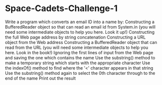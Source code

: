 # Space-Cadets-Challenge-1
Write a program which converts an email ID into a name by:
Constructing a BufferedReader object so that can read an email id from System.in (you will need some intermediate objects to help you here. Look it up!)
Constructing the full Web page address by string concatenation
Constructing a URL object from the Web address
Constructing a BufferedReader object that can read from the URL (you will need some intermediate objects to help you here. Look in the book!)
Ignoring the first lines of input from the Web page and saving the one which contains the name
Use the substring() method to make a temporary string which starts with the appropriate character 
Use the indexOf() method to find where the '<' character appears in that string
Use the substring() method again to select the 0th character through to the end of the name
Print out the result
